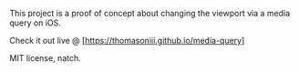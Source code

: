This project is a proof of concept about changing the viewport via a media query on iOS.

Check it out live @ [https://thomasoniii.github.io/media-query]

MIT license, natch.
